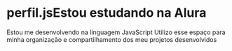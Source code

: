 # perfil.jsEstou estudando na Alura
Estou me desenvolvendo na linguagem JavaScript
Utilizo esse espaço para minha organização e compartilhamento dos meu projetos desenvolvidos
